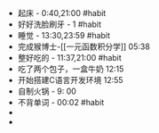 - 起床 - 0:40,21:00 #habit
- 好好洗脸刷牙 - 1 #habit
- 睡觉 - 13:30,23:59 #habit
- 完成猴博士-[[一元函数积分学]] 05:38
- 整好吃的 - 11:37,21:00 #habit
- 吃了两个包子，一盒牛奶 12:15
- 开始搭建C语言开发环境 12:55
- 自制火锅 - 9: 00
- 不背单词 - 00:02 #habit
-
-